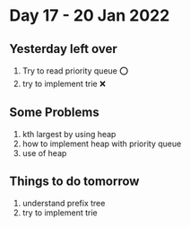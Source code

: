 # Day 17 - 20 Jan 2022

## Yesterday left over
1. Try to read priority queue ⭕
2. try to implement trie ❌

## Some Problems
1. kth largest by using heap
2. how to implement heap with priority queue
3. use of heap

## Things to do tomorrow
1. understand prefix tree
2. try to implement trie
